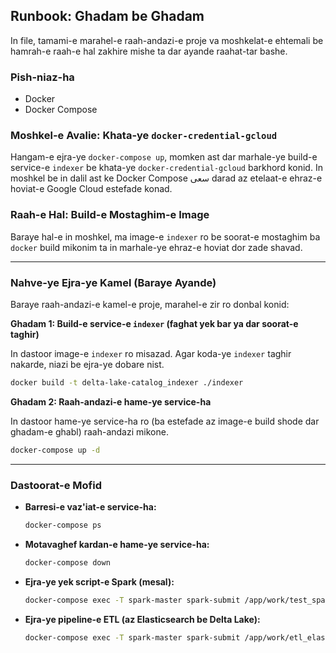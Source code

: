 ## Runbook: Ghadam be Ghadam

In file, tamami-e marahel-e raah-andazi-e proje va moshkelat-e ehtemali be hamrah-e raah-e hal zakhire mishe ta dar ayande raahat-tar bashe.

### Pish-niaz-ha

*   Docker
*   Docker Compose

### Moshkel-e Avalie: Khata-ye `docker-credential-gcloud`

Hangam-e ejra-ye `docker-compose up`, momken ast dar marhale-ye build-e service-e `indexer` be khata-ye `docker-credential-gcloud` barkhord konid. In moshkel be in dalil ast ke Docker Compose سعی darad az etelaat-e ehraz-e hoviat-e Google Cloud estefade konad.

### Raah-e Hal: Build-e Mostaghim-e Image

Baraye hal-e in moshkel, ma image-e `indexer` ro be soorat-e mostaghim ba `docker` build mikonim ta in marhale-ye ehraz-e hoviat dor zade shavad.

--- 

### Nahve-ye Ejra-ye Kamel (Baraye Ayande)

Baraye raah-andazi-e kamel-e proje, marahel-e zir ro donbal konid:

**Ghadam 1: Build-e service-e `indexer` (faghat yek bar ya dar soorat-e taghir)**

In dastoor image-e `indexer` ro misazad. Agar koda-ye `indexer` taghir nakarde, niazi be ejra-ye dobare nist.

```bash
docker build -t delta-lake-catalog_indexer ./indexer
```

**Ghadam 2: Raah-andazi-e hame-ye service-ha**

In dastoor hame-ye service-ha ro (ba estefade az image-e build shode dar ghadam-e ghabl) raah-andazi mikone.

```bash
docker-compose up -d
```

--- 

### Dastoorat-e Mofid

*   **Barresi-e vaz'iat-e service-ha:**
    ```bash
    docker-compose ps
    ```

*   **Motavaghef kardan-e hame-ye service-ha:**
    ```bash
    docker-compose down
    ```

*   **Ejra-ye yek script-e Spark (mesal):**
    ```bash
    docker-compose exec -T spark-master spark-submit /app/work/test_spark.py
    ```

*   **Ejra-ye pipeline-e ETL (az Elasticsearch be Delta Lake):**
    ```bash
    docker-compose exec -T spark-master spark-submit /app/work/etl_elastic_to_delta.py
    ```
